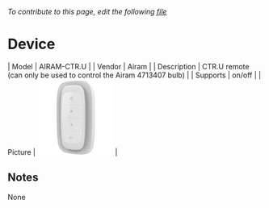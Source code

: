 
*To contribute to this page, edit the following
[file](https://github.com/Koenkk/zigbee2mqtt.io/blob/master/docgen/device_page_notes.js)*

# Device

| Model | AIRAM-CTR.U  |
| Vendor  | Airam  |
| Description | CTR.U remote (can only be used to control the Airam 4713407 bulb) |
| Supports | on/off |
| Picture | ![../images/devices/AIRAM-CTR.U.jpg](../images/devices/AIRAM-CTR.U.jpg) |

## Notes

None
